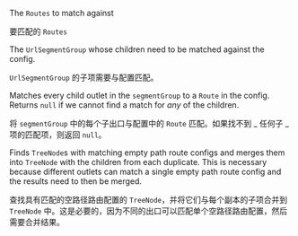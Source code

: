 The `Routes` to match against

要匹配的 `Routes`

The `UrlSegmentGroup` whose children need to be matched against the
  config.

`UrlSegmentGroup` 的子项需要与配置匹配。

Matches every child outlet in the `segmentGroup` to a `Route` in the config. Returns `null` if
we cannot find a match for _any_ of the children.

将 `segmentGroup` 中的每个子出口与配置中的 `Route` 匹配。如果找不到 _ 任何子 _ 项的匹配项，则返回 `null`。

Finds `TreeNode`s with matching empty path route configs and merges them into `TreeNode` with
the children from each duplicate. This is necessary because different outlets can match a
single empty path route config and the results need to then be merged.

查找具有匹配的空路径路由配置的 `TreeNode`，并将它们与每个副本的子项合并到 `TreeNode` 中。这是必要的，因为不同的出口可以匹配单个空路径路由配置，然后需要合并结果。